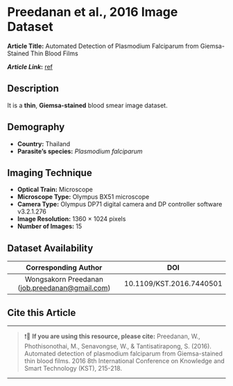 # **Preedanan et al., 2016 Image Dataset**  
**Article Title:** Automated Detection of Plasmodium Falciparum from Giemsa-Stained Thin Blood Films 

**_Article Link_:** [ref](https://www.researchgate.net/publication/301710088_Automated_detection_of_plasmodium_falciparum_from_Giemsa-stained_thin_blood_films)

## **Description**
It is a **thin**, **Giemsa-stained** blood smear image dataset.


## **Demography**
+ **Country:** Thailand
+ **Parasite’s species:** _Plasmodium falciparum_


## **Imaging Technique**
+ **Optical Train:** Microscope
+ **Microscope Type:** Olympus BX51 microscope 
+ **Camera Type:** Olympus DP71 digital camera and DP controller software v3.2.1.276
+ **Image Resolution:** 1360 × 1024 pixels
+ **Number of Images:** 15
  

## **Dataset Availability**
|**Corresponding Author**|**DOI**|
|:---:|:---:|
|Wongsakorn Preedanan (job.preedanan@gmail.com) |10.1109/KST.2016.7440501|

## **Cite this Article**
---
>
> ❗🛑 **If you are using this resource, please cite:** Preedanan, W., Phothisonothai, M., Senavongse, W., & Tantisatirapong, S. (2016). Automated detection of plasmodium falciparum from Giemsa-stained thin blood films. 2016 8th International Conference on Knowledge and Smart Technology (KST), 215-218.
>
---
